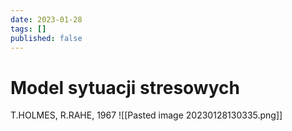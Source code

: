 ```yaml
---
date: 2023-01-28
tags: []
published: false
---
```

# Model sytuacji stresowych

T.HOLMES, R.RAHE, 1967
![[Pasted image 20230128130335.png]]
